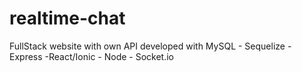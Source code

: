 # realtime-chat
FullStack website with own API developed with MySQL - Sequelize - Express -React/Ionic - Node - Socket.io
